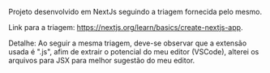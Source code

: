 Projeto desenvolvido em NextJs seguindo a triagem fornecida pelo mesmo.

Link para a triagem: https://nextjs.org/learn/basics/create-nextjs-app.

Detalhe: Ao seguir a mesma triagem, deve-se observar que a extensão usada é ".js", afim de extrair o potencial do meu editor (VSCode), alterei os arquivos para JSX para melhor sugestão do meu editor. 